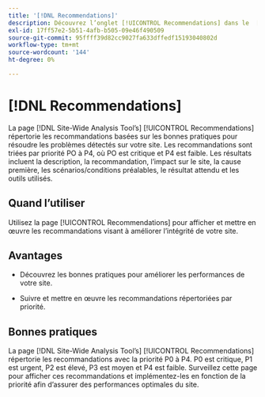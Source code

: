 ```yaml
---
title: '[!DNL Recommendations]'
description: Découvrez l’onglet [!UICONTROL Recommendations] dans le  [!DNL Site-Wide Analysis Tool], quand l’utiliser, ses avantages et les bonnes pratiques.
exl-id: 17ff57e2-5b51-4afb-b505-09e46f490509
source-git-commit: 95ffff39d82cc9027fa633dffedf15193040802d
workflow-type: tm+mt
source-wordcount: '144'
ht-degree: 0%

---
```


# [!DNL Recommendations]

La page [!DNL Site-Wide Analysis Tool’s] [!UICONTROL Recommendations] répertorie les recommandations basées sur les bonnes pratiques pour résoudre les problèmes détectés sur votre site. Les recommandations sont triées par priorité PO à P4, où PO est critique et P4 est faible. Les résultats incluent la description, la recommandation, l’impact sur le site, la cause première, les scénarios/conditions préalables, le résultat attendu et les outils utilisés.

## Quand l’utiliser

Utilisez la page [!UICONTROL Recommendations] pour afficher et mettre en œuvre les recommandations visant à améliorer l’intégrité de votre site.

## Avantages

* Découvrez les bonnes pratiques pour améliorer les performances de votre site.

* Suivre et mettre en œuvre les recommandations répertoriées par priorité.

## Bonnes pratiques

La page [!DNL Site-Wide Analysis Tool’s] [!UICONTROL Recommendations] répertorie les recommandations avec la priorité P0 à P4. P0 est critique, P1 est urgent, P2 est élevé, P3 est moyen et P4 est faible. Surveillez cette page pour afficher ces recommandations et implémentez-les en fonction de la priorité afin d’assurer des performances optimales du site.
